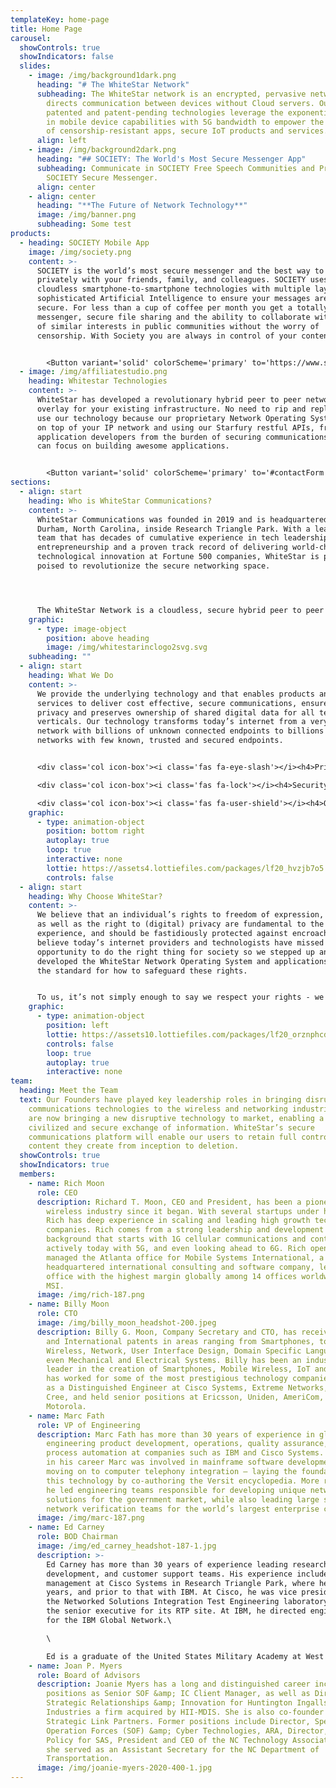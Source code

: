 ```yaml
---
templateKey: home-page
title: Home Page
carousel:
  showControls: true
  showIndicators: false
  slides:
    - image: /img/background1dark.png
      heading: "# The WhiteStar Network"
      subheading: The WhiteStar network is an encrypted, pervasive network that
        directs communication between devices without Cloud servers. Our
        patented and patent-pending technologies leverage the exponential growth
        in mobile device capabilities with 5G bandwidth to empower the creation
        of censorship-resistant apps, secure IoT products and services.
      align: left
    - image: /img/background2dark.png
      heading: "## SOCIETY: The World's Most Secure Messenger App"
      subheading: Communicate in SOCIETY Free Speech Communities and Privately in
        SOCIETY Secure Messenger.
      align: center
    - align: center
      heading: "**The Future of Network Technology**"
      image: /img/banner.png
      subheading: Some test
products:
  - heading: SOCIETY Mobile App
    image: /img/society.png
    content: >-
      SOCIETY is the world’s most secure messenger and the best way to chat
      privately with your friends, family, and colleagues. SOCIETY uses
      cloudless smartphone-to-smartphone technologies with multiple layers of
      sophisticated Artificial Intelligence to ensure your messages are always
      secure. For less than a cup of coffee per month you get a totally secure
      messenger, secure file sharing and the ability to collaborate with people
      of similar interests in public communities without the worry of
      censorship. With Society you are always in control of your content.


        <Button variant='solid' colorScheme='primary' to='https://www.societyapp.io'>Download Now</Button>
  - image: /img/affiliatestudio.png
    heading: Whitestar Technologies
    content: >-
      WhiteStar has developed a revolutionary hybrid peer to peer network
      overlay for your existing infrastructure. No need to rip and replace to
      use our technology because our proprietary Network Operating System sits
      on top of your IP network and using our Starfury restful APIs, frees
      application developers from the burden of securing communications so they
      can focus on building awesome applications.


        <Button variant='solid' colorScheme='primary' to='#contactForm'>Request a Demo</Button>
sections:
  - align: start
    heading: Who is WhiteStar Communications?
    content: >-
      WhiteStar Communications was founded in 2019 and is headquartered in
      Durham, North Carolina, inside Research Triangle Park. With a leadership
      team that has decades of cumulative experience in tech leadership,
      entrepreneurship and a proven track record of delivering world-changing
      technological innovation at Fortune 500 companies, WhiteStar is perfectly
      poised to revolutionize the secure networking space.




      The WhiteStar Network is a cloudless, secure hybrid peer to peer network that enables direct encrypted communications between devices. Our patented and patent-pending technologies leverage the exponential growth in mobile device capabilities and virtually unlimited 5G bandwidth to empower the creation of an entirely new generation of IoT products and services.
    graphic:
      - type: image-object
        position: above heading
        image: /img/whitestarinclogo2svg.svg
    subheading: ""
  - align: start
    heading: What We Do
    content: >-
      We provide the underlying technology and that enables products and
      services to deliver cost effective, secure communications, ensure data
      privacy and preserves ownership of shared digital data for all technology
      verticals. Our technology transforms today’s internet from a very large
      network with billions of unknown connected endpoints to billions of
      networks with few known, trusted and secured endpoints.


      <div class='col icon-box'><i class='fas fa-eye-slash'></i><h4>Privacy</h4><p>Through first party trust peer to peer endpoint connections, you always know who you are interacting with, all the time. Network connections must ‘opt-in’ to communications preventing unwanted SPAM or Phishing attempts. No metadata collection is possible because there is no intermediate cloud storage, there is no opportunity for 3rd party monetization of your personal property.</p></div>

      <div class='col icon-box'><i class='fas fa-lock'></i><h4>Security</h4><p>All Content (Messages, Images, and Videos) is encrypted in flight and at rest on all connected devices. Encryption is accomplished by advanced patent-pending AI which is the strongest allowed by US law and results in the absolute minimum surface area for cybercrime ensuring your content is always safe.</p></div>

      <div class='col icon-box'><i class='fas fa-user-shield'></i><h4>Ownership</h4><p>Using patented tag switching capabilities, you as a content provider, always retain full control of all of your shared content, meaning decisions on how content is shared, edited, deleted, or monetized is always in your control.</p></div>
    graphic:
      - type: animation-object
        position: bottom right
        autoplay: true
        loop: true
        interactive: none
        lottie: https://assets4.lottiefiles.com/packages/lf20_hvzjb7o5.json
        controls: false
  - align: start
    heading: Why Choose WhiteStar?
    content: >-
      We believe that an individual’s rights to freedom of expression, assembly
      as well as the right to (digital) privacy are fundamental to the human
      experience, and should be fastidiously protected against encroachment. We
      believe today’s internet providers and technologists have missed the
      opportunity to do the right thing for society so we stepped up and
      developed the WhiteStar Network Operating System and applications that set
      the standard for how to safeguard these rights.


      To us, it’s not simply enough to say we respect your rights - we wanted to prove our conviction by creating a technology that will change the way internet communications will be delivered in the future. We have made our technology accessible through StarFury Restful APIs so that every application developer can leverage our technology to provide you with the same protections we provide our customers. At WhiteStar, we believe our technology is revolutionary and it will transform the way society digitally communicates whether it be through secure and private conversations or through the use of connected IoT devices. WhiteStar is your trusted partner.
    graphic:
      - type: animation-object
        position: left
        lottie: https://assets10.lottiefiles.com/packages/lf20_orznphcd.json
        controls: false
        loop: true
        autoplay: true
        interactive: none
team:
  heading: Meet the Team
  text: Our Founders have played key leadership roles in bringing disruptive
    communications technologies to the wireless and networking industries. They
    are now bringing a new disruptive technology to market, enabling a more
    civilized and secure exchange of information. WhiteStar’s secure
    communications platform will enable our users to retain full control of
    content they create from inception to deletion.
  showControls: true
  showIndicators: true
  members:
    - name: Rich Moon
      role: CEO
      description: Richard T. Moon, CEO and President, has been a pioneer in the
        wireless industry since it began. With several startups under his belt,
        Rich has deep experience in scaling and leading high growth technology
        companies. Rich comes from a strong leadership and development
        background that starts with 1G cellular communications and continues
        actively today with 5G, and even looking ahead to 6G. Rich opened and
        managed the Atlanta office for Mobile Systems International, a London UK
        headquartered international consulting and software company, leading his
        office with the highest margin globally among 14 offices worldwide for
        MSI.
      image: /img/rich-187.png
    - name: Billy Moon
      role: CTO
      image: /img/billy_moon_headshot-200.jpeg
      description: Billy G. Moon, Company Secretary and CTO, has received over 250 US
        and International patents in areas ranging from Smartphones, to
        Wireless, Network, User Interface Design, Domain Specific Languages and
        even Mechanical and Electrical Systems. Billy has been an industry
        leader in the creation of Smartphones, Mobile Wireless, IoT and SDN and
        has worked for some of the most prestigious technology companies serving
        as a Distinguished Engineer at Cisco Systems, Extreme Networks, and
        Cree, and held senior positions at Ericsson, Uniden, AmeriCom, and
        Motorola.
    - name: Marc Fath
      role: VP of Engineering
      description: Marc Fath has more than 30 years of experience in global
        engineering product development, operations, quality assurance, and
        process automation at companies such as IBM and Cisco Systems. Early on
        in his career Marc was involved in mainframe software development,
        moving on to computer telephony integration – laying the foundation for
        this technology by co-authoring the Versit encyclopedia. More recently
        he led engineering teams responsible for developing unique networking
        solutions for the government market, while also leading large scale
        network verification teams for the world’s largest enterprise customers.
      image: /img/marc-187.png
    - name: Ed Carney
      role: BOD Chairman
      image: /img/ed_carney_headshot-187-1.jpg
      description: >-
        Ed Carney has more than 30 years of experience leading research and
        development, and customer support teams. His experience includes general
        management at Cisco Systems in Research Triangle Park, where he spent 15
        years, and prior to that with IBM. At Cisco, he was vice president of
        the Networked Solutions Integration Test Engineering laboratory and was
        the senior executive for its RTP site. At IBM, he directed engineering
        for the IBM Global Network.\

        \

        Ed is a graduate of the United States Military Academy at West Point.
    - name: Joan P. Myers
      role: Board of Advisors
      description: Joanie Myers has a long and distinguished career including
        positions as Senior SOF &amp; IC Client Manager, as well as Director of
        Strategic Relationships &amp; Innovation for Huntington Ingalls
        Industries a firm acquired by HII-MDIS. She is also co-founder of
        Strategic Link Partners. Former positions include Director, Special
        Operation Forces (SOF) &amp; Cyber Technologies, ARA, Director, U.S.
        Policy for SAS, President and CEO of the NC Technology Association and
        she served as an Assistant Secretary for the NC Department of
        Transportation.
      image: /img/joanie-myers-2020-400-1.jpg
---
```

